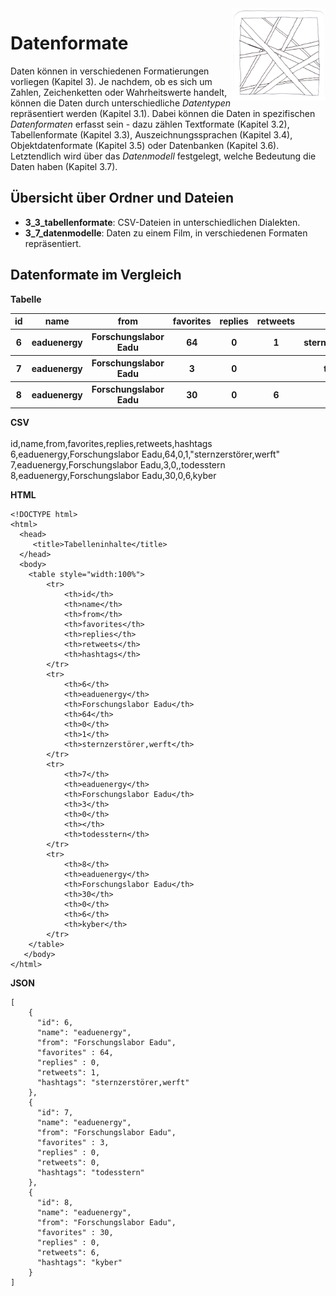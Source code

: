 <img src="chapter_03_zentangle.png" width="150" alt="Abbildung für Kapitel 3" align="right">

# Datenformate

Daten können in verschiedenen Formatierungen vorliegen (Kapitel 3). Je nachdem, ob es sich um Zahlen, Zeichenketten oder Wahrheitswerte handelt, 
können die Daten durch unterschiedliche *Datentypen* repräsentiert werden (Kapitel 3.1). 
Dabei können die Daten in spezifischen *Datenformaten* erfasst sein - dazu zählen Textformate (Kapitel 3.2), Tabellenformate (Kapitel 3.3), Auszeichnungssprachen (Kapitel 3.4), 
Objektdatenformate (Kapitel 3.5) oder Datenbanken (Kapitel 3.6). Letztendlich wird über das *Datenmodell* festgelegt, welche Bedeutung die Daten haben (Kapitel 3.7). 


## Übersicht über Ordner und Dateien 

- **3_3_tabellenformate**: CSV-Dateien in unterschiedlichen Dialekten.
- **3_7_datenmodelle**: Daten zu einem Film, in verschiedenen Formaten repräsentiert. 


## Datenformate im Vergleich 

**Tabelle**
<table style="width:100%">
<tr>
	<th>id</th>
	<th>name</th> 
	<th>from</th> 
	<th>favorites</th>
	<th>replies</th>
	<th>retweets</th>
	<th>hashtags</th>
</tr>
<tr>
	<th>6</th>
	<th>eaduenergy</th>
	<th>Forschungslabor Eadu</th>
	<th>64</th>
	<th>0</th>
	<th>1</th>
	<th>sternzerstörer,werft</th>
</tr>
<tr>
	<th>7</th>
	<th>eaduenergy</th>
	<th>Forschungslabor Eadu</th>
	<th>3</th>
	<th>0</th>
	<th></th>
	<th>todesstern</th>
</tr>
<tr>
	<th>8</th>
	<th>eaduenergy</th>
	<th>Forschungslabor Eadu</th>
	<th>30</th>
	<th>0</th>
	<th>6</th>
	<th>kyber</th>
</tr>
</table>


**CSV**  
<br>id,name,from,favorites,replies,retweets,hashtags
<br>6,eaduenergy,Forschungslabor Eadu,64,0,1,"sternzerstörer,werft"
<br>7,eaduenergy,Forschungslabor Eadu,3,0,,todesstern
<br>8,eaduenergy,Forschungslabor Eadu,30,0,6,kyber
  



**HTML**
```
<!DOCTYPE html>
<html> 
  <head> 
     <title>Tabelleninhalte</title> 
  </head>  
  <body> 
	<table style="width:100%">
		<tr>
			<th>id</th>
			<th>name</th> 
			<th>from</th> 
			<th>favorites</th>
			<th>replies</th>
			<th>retweets</th>
			<th>hashtags</th>
		</tr>
		<tr>
			<th>6</th>
			<th>eaduenergy</th>
			<th>Forschungslabor Eadu</th>
			<th>64</th>
			<th>0</th>
			<th>1</th>
			<th>sternzerstörer,werft</th>
		</tr>
		<tr>
			<th>7</th>
			<th>eaduenergy</th>
			<th>Forschungslabor Eadu</th>
			<th>3</th>
			<th>0</th>
			<th></th>
			<th>todesstern</th>
		</tr>
		<tr>
			<th>8</th>
			<th>eaduenergy</th>
			<th>Forschungslabor Eadu</th>
			<th>30</th>
			<th>0</th>
			<th>6</th>
			<th>kyber</th>
		</tr>
	</table>
   </body>
</html>
```


**JSON**  
```
[   
    {    
      "id": 6, 
	  "name": "eaduenergy", 
	  "from": "Forschungslabor Eadu",
	  "favorites" : 64,   
	  "replies" : 0,    
	  "retweets": 1,   
	  "hashtags": "sternzerstörer,werft"  
    },  
    {    
      "id": 7, 
	  "name": "eaduenergy", 
	  "from": "Forschungslabor Eadu",
	  "favorites" : 3,   
	  "replies" : 0,    
	  "retweets": 0,   
	  "hashtags": "todesstern"  
    },  
    {    
      "id": 8, 
	  "name": "eaduenergy", 
	  "from": "Forschungslabor Eadu",
	  "favorites" : 30,   
	  "replies" : 0,    
	  "retweets": 6,   
	  "hashtags": "kyber"  
    }
]  
```
